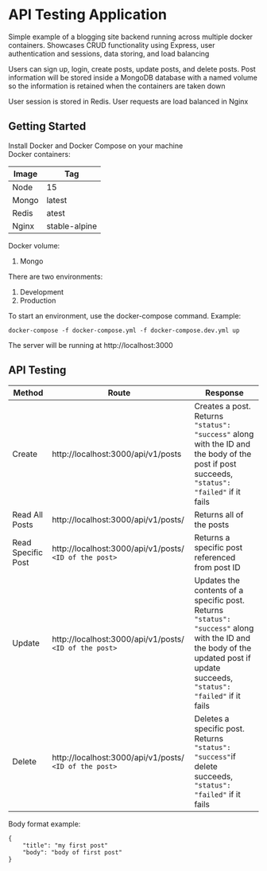
# API Testing Application

Simple example of a blogging site backend running across multiple docker containers. Showcases CRUD functionality using Express, user authentication and sessions, data storing, and load balancing

Users can sign up, login, create posts, update posts, and delete posts. Post information will be stored inside a MongoDB database with a named volume so the information is retained when the containers are taken down

User session is stored in Redis. User requests are load balanced in Nginx

## Getting Started

Install Docker and Docker Compose on your machine  
Docker containers:

| Image | Tag |
| --- | --- |
| Node | 15 |
| Mongo | latest |
| Redis | atest |
| Nginx | stable-alpine |


Docker volume:
1. Mongo

There are two environments:

1. Development
2. Production

To start an environment, use the docker-compose command. Example:

`docker-compose -f docker-compose.yml -f docker-compose.dev.yml up`  

The server will be running at http://localhost:3000

## API Testing

| Method | Route  | Response |
| --- | --- | --- |
| Create | http://localhost:3000/api/v1/posts | Creates a post. Returns `"status": "success"` along with the ID and the body of the post if post succeeds, `"status": "failed"` if it fails |
| Read All Posts |  http://localhost:3000/api/v1/posts/ | Returns all of the posts |
| Read Specific Post |  http://localhost:3000/api/v1/posts/ `<ID of the post>` | Returns a specific post referenced from post ID |
| Update |  http://localhost:3000/api/v1/posts/ `<ID of the post>` | Updates the contents of a specific post. Returns `"status": "success"` along with the ID and the body of the updated post if update succeeds, `"status": "failed"` if it fails |
| Delete |  http://localhost:3000/api/v1/posts/ `<ID of the post>` | Deletes a specific post. Returns `"status": "success"`if delete succeeds, `"status": "failed"` if it fails |

Body format example:
```
{
    "title": "my first post"
    "body": "body of first post"
}
```